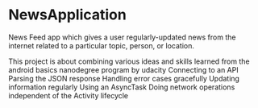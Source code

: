# NewsApplication
 News Feed app which gives a user regularly-updated news from the internet related to a particular topic, person, or location. 
 
This project is about combining various ideas and skills learned from the android basics nanodegree program by udacity
    Connecting to an API
    Parsing the JSON response
    Handling error cases gracefully
    Updating information regularly
    Using an AsyncTask
    Doing network operations independent of the Activity lifecycle
